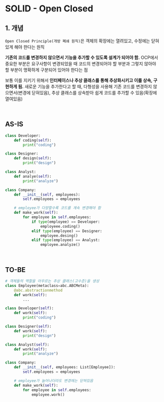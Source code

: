# SOLID - Open Closed

## 1. 개념
`Open Closed Principle(개방 폐쇄 원칙)`은 객체의 확장에는 열려있고, 수정에는 닫혀있게 해야 한다는 원칙

**기존의 코드를 변경하지 않으면서 기능을 추가할 수 있도록 설계가 되어야 함.** OCP에서 중요한 부분은 요구사항이 변경되었을 때 코드의 변경되어야 할 부분과 그렇지 않아야 할 부분이 명확하게 구분되어 있어야 한다는 점

보통 이를 지키기 위해서 **인터페이스나 추상 클래스를 통해 추상화시키고 이를 상속, 구현하게 됨.** 새로운 기능을 추가한다고 할 때, 다형성을 사용해 기존 코드를 변경하지 않으면서(변경에 닫혀있음), 추상 클래스를 상속받아 쉽게 코드를 추가할 수 있음(확장에 열여있음)

<br/>

## AS-IS

```python
class Developer:
    def coding(self):
        print("coding")

class Designer:
    def design(self):
        print("design")

class Analyst:
    def analye(self):
        print("analyze")

class Company:
    def __init__(self, employees):
        self.employees = employees

    # employee가 다양할수록 코드를 계속 변경해야 함
    def make_work(self):
        for employee in self.employees:
            if type(employee) == Developer:
                employeee.coding()
            elif type(employee) == Designer:
                employee.desing()
            elif type(employee) == Analyst:
                employee.analyze()
```

<br/>

## TO-BE
```python
# 객체들의 역할을 아우르는 추상 클래스(고수준)을 생성
class Employee(metaclass=abc.ABCMeta):
    @abc.abstractionmethod
    def work(self):
        ...

class Developer(self):
    def work(self):
        print("coding")

class Designer(self):
    def work(self):
        print("design")

class Analyst(self):
    def work(self):
        print("analyze")

class Company:
    def __init__(self, employees: List[Employee]):
        self.employees = employees

    # employee가 늘어나더라도 변경에는 닫혀있음
    def make_work(self):
        for employee in self.employees:
            employee.work()
```